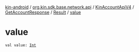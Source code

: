 [kin-android](../../../../index.md) / [org.kin.sdk.base.network.api](../../../index.md) / [KinAccountApiV4](../../index.md) / [GetAccountResponse](../index.md) / [Result](index.md) / [value](./value.md)

# value

`val value: `[`Int`](https://kotlinlang.org/api/latest/jvm/stdlib/kotlin/-int/index.html)